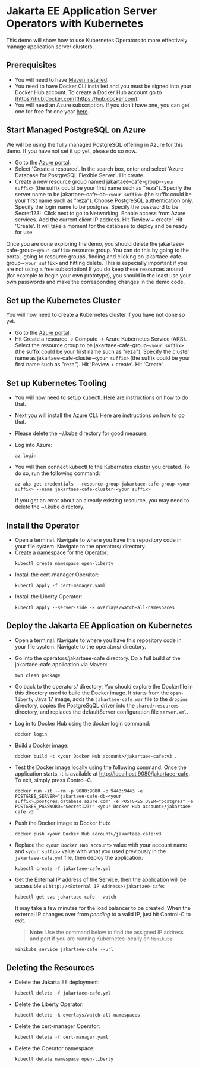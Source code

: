 # Jakarta EE Application Server Operators with Kubernetes

This demo will show how to use Kubernetes Operators to more effectively manage application server clusters.

## Prerequisites
* You will need to have [Maven installed](https://maven.apache.org/install.html).
* You need to have Docker CLI installed and you must be signed into your Docker Hub account. To create a Docker Hub account go to [https://hub.docker.com](https://hub.docker.com).
* You will need an Azure subscription. If you don't have one, you can get one for free for one year [here](https://azure.microsoft.com/en-us/free).

## Start Managed PostgreSQL on Azure
We will be using the fully managed PostgreSQL offering in Azure for this demo. If you have not set it up yet, please do so now. 

* Go to the [Azure portal](http://portal.azure.com).
* Select 'Create a resource'. In the search box, enter and select 'Azure Database for PostgreSQL Flexible Server'. Hit create.
* Create a new resource group named jakartaee-cafe-group-`<your suffix>` (the suffix could be your first name such as "reza"). Specify the server name to be jakartaee-cafe-db-`<your suffix>` (the suffix could be your first name such as "reza"). Choose PostgreSQL authentication only. Specify the login name to be postgres. Specify the password to be Secret123!. Click next to go to Networking. Enable access from Azure services. Add the current client IP address. Hit 'Review + create'. Hit 'Create'. It will take a moment for the database to deploy and be ready for use.

Once you are done exploring the demo, you should delete the jakartaee-cafe-group-`<your suffix>` resource group. You can do this by going to the portal, going to resource groups, finding and clicking on jakartaee-cafe-group-`<your suffix>` and hitting delete. This is especially important if you are not using a free subscription! If you do keep these resources around (for example to begin your own prototype), you should in the least use your own passwords and make the corresponding changes in the demo code.

## Set up the Kubernetes Cluster
You will now need to create a Kubernetes cluster if you have not done so yet.

* Go to the [Azure portal](http://portal.azure.com).
* Hit Create a resource -> Compute -> Azure Kubernetes Service (AKS). Select the resource group to be jakartaee-cafe-group-`<your suffix>` (the suffix could be your first name such as "reza"). Specify the cluster name as jakartaee-cafe-cluster-`<your suffix>` (the suffix could be your first name such as "reza"). Hit 'Review + create'. Hit 'Create'.

## Set up Kubernetes Tooling
* You will now need to setup kubectl. [Here](https://kubernetes.io/docs/tasks/tools/install-kubectl/) are instructions on how to do that.
* Next you will install the Azure CLI. [Here](https://docs.microsoft.com/en-us/cli/azure/install-azure-cli?view=azure-cli-latest) are instructions on how to do that.
* Please delete the ~/.kube directory for good measure.
* Log into Azure:

   ```
   az login
   ```
* You will then connect kubectl to the Kubernetes cluster you created. To do so, run the following command:

   ```
   az aks get-credentials --resource-group jakartaee-cafe-group-<your suffix> --name jakartaee-cafe-cluster-<your suffix>
   ```
  If you get an error about an already existing resource, you may need to delete the ~/.kube directory.

## Install the Operator
* Open a terminal. Navigate to where you have this repository code in your file system. Navigate to the operators/ directory.
* Create a namespace for the Operator:
   ```
   kubectl create namespace open-liberty
   ```
* Install the cert-manager Operator:
   ```
   kubectl apply -f cert-manager.yaml
   ```  
* Install the Liberty Operator:
   ```
   kubectl apply --server-side -k overlays/watch-all-namespaces
   ```

## Deploy the Jakarta EE Application on Kubernetes

* Open a terminal. Navigate to where you have this repository code in your file system. Navigate to the operators/ directory.
* Go into the operators/jakartaee-cafe directory. Do a full build of the jakartaee-cafe application via Maven:
   ```
   mvn clean package
   ```
* Go back to the operators/ directory. You should explore the Dockerfile in this directory used to build the Docker image. It starts from the `open-liberty` Java 17 image, adds the `jakartaee-cafe.war` file to the `dropins` directory, copies the PostgreSqQL driver into the `shared/resources` directory, and replaces the defaultServer configuration file `server.xml`.
* Log in to Docker Hub using the docker login command:
   ```
   docker login
   ```

* Build a Docker image:
   ```
   docker build -t <your Docker Hub account>/jakartaee-cafe:v3 .
   ```

* Test the Docker image locally using the following command. Once the application starts, it is available at [http://localhost:9080/jakartaee-cafe](http://localhost:9080/jakartaee-cafe). To exit, simply press Control-C.
   ```
   docker run -it --rm -p 9080:9080 -p 9443:9443 -e POSTGRES_SERVER="jakartaee-cafe-db-<your suffix>.postgres.database.azure.com" -e POSTGRES_USER="postgres" -e POSTGRES_PASSWORD="Secret123!" <your Docker Hub account>/jakartaee-cafe:v3
   ```

* Push the Docker image to Docker Hub:
   ```
   docker push <your Docker Hub account>/jakartaee-cafe:v3
   ```

* Replace the `<your Docker Hub account>` value with your account name and `<your suffix>` value with what you used previously in the `jakartaee-cafe.yml` file, then deploy the application:
   ```
   kubectl create -f jakartaee-cafe.yml
   ```
* Get the External IP address of the Service, then the application will be accessible at `http://<External IP Address>/jakartaee-cafe`:
   ```
   kubectl get svc jakartaee-cafe --watch
   ```
  It may take a few minutes for the load balancer to be created. When the external IP changes over from *pending* to a valid IP, just hit Control-C to exit.

   > **Note:** Use the command below to find the assigned IP address and port if you are running Kubernetes locally on `Minikube`:

 	```
 	minikube service jakartaee-cafe --url
 	```

## Deleting the Resources
* Delete the Jakarta EE deployment:
   ```
   kubectl delete -f jakartaee-cafe.yml
   ```
* Delete the Liberty Operator:
   ```
   kubectl delete -k overlays/watch-all-namespaces
   ```
* Delete the cert-manager Operator:
   ```
   kubectl delete -f cert-manager.yaml
   ```
* Delete the Operator namespace:
   ```
   kubectl delete namespace open-liberty
   ```
